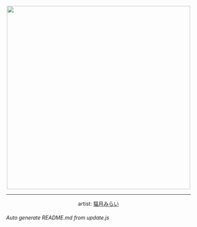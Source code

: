 
<p align="center">
  <img width="500" src="https://nekos.best/api/v2/neko/0660.png">
  <hr/>
  <center>
    artist: <a href="https://www.pixiv.net/en/artworks/94219604">猫月みらい</a>
  </center>
</p>


###### Auto generate README.md from update.js

